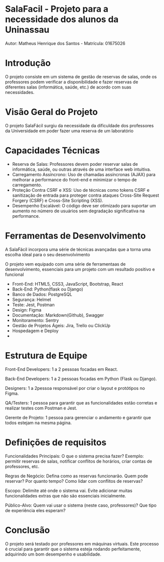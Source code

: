 # SalaFacil - Projeto para a necessidade dos alunos da Uninassau

Autor: Matheus Henrique dos Santos - Matrícula: 01675026

# Introdução

O projeto consiste em um sistema de gestão de reservas de salas, onde os professores podem verificar a disponibilidade e fazer reservas de diferentes salas (informática, saúde, etc.) de acordo com suas necessidades.

# Visão Geral do Projeto
O projeto SalaFácil surgiu da necessidade da dificuldade dos professores da Universidade em poder fazer uma reserva de um laboratório

# Capacidades Técnicas
- Reserva de Salas: Professores devem poder reservar salas de informática, saúde, ou outras através de uma interface web intuitiva.
- Carregamento Assíncrono: Uso de chamadas assíncronas (AJAX) para melhorar a performance do front-end e minimizar o tempo de carregamento.
- Proteção Contra CSRF e XSS: Uso de técnicas como tokens CSRF e sanitização de entrada para proteger contra ataques Cross-Site Request Forgery (CSRF) e Cross-Site Scripting (XSS).
- Desempenho Escalável: O código deve ser otimizado para suportar um aumento no número de usuários sem degradação significativa na performance.

# Ferramentas de Desenvolvimento

A SalaFácil incorpora uma série de técnicas avançadas que a torna uma escolha ideal para o seu desenvolvimento

O projeto vem equipado com uma série de ferramentaas de desenvolvimento, essenciais para um projeto com um resultado positivo e funcional
- Front-End: HTML5, CSS3, JavaScript, Bootstrap, React
- Back-End: Python(flask ou Django)
- Banco de Dados: PostgreSQL
- Segurança: Helmet
- Teste: Jest, Postman
- Design: Figma
- Documentação: Markdown(Github), Swagger
- Monitoramento: Sentry
- Gestão de Projetos Ágeis: Jira, Trello ou ClickUp
- Hospedagem e Deploy
- 
# Estrutura de Equipe
Front-End Developers: 1 a 2 pessoas focadas em React.

Back-End Developers: 1 a 2 pessoas focadas em Python (Flask ou Django).

Designers: 1 a 2pessoa responsável por criar o layout e protótipos no Figma.

QA/Testers: 1 pessoa para garantir que as funcionalidades estão corretas e realizar testes com Postman e Jest.

Gerente de Projeto: 1 pessoa para gerenciar o andamento e garantir que todos estejam na mesma página.

# Definições de requisitos

Funcionalidades Principais: O que o sistema precisa fazer? Exemplo: permitir reservas de salas, notificar conflitos de horários, criar contas de professores, etc.

Regras de Negócio: Defina como as reservas funcionarão. Quem pode reservar? Por quanto tempo? Como lidar com conflitos de reservas?

Escopo: Delimite até onde o sistema vai. Evite adicionar muitas funcionalidades extras que não são essenciais inicialmente.

Público-Alvo: Quem vai usar o sistema (neste caso, professores)? Que tipo de experiência eles esperam?

# Conclusão

O projeto será testado por professores em máquinas virtuais. Este processo é crucial para garantir que o sistema esteja rodando perfeitamente, adquirindo um bom desempenho e usabilidade.

